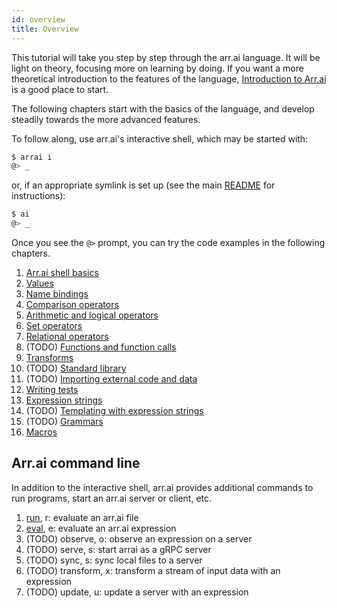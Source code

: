 ```yaml
---
id: overview
title: Overview
---
```


This tutorial will take you step by step through the arr.ai language. It will be
light on theory, focusing more on learning by doing. If you want a more
theoretical introduction to the features of the language, [Introduction to
Arr.ai](./intro) is a good place to start.

The following chapters start with the basics of the language, and develop
steadily towards the more advanced features.

To follow along, use arr.ai's interactive shell, which may be started with:

```bash
$ arrai i
@> _
```

or, if an appropriate symlink is set up (see the main [README](./intro)
for instructions):

```bash
$ ai
@> _
```

Once you see the `@>` prompt, you can try the code examples in the following
chapters.

1. [Arr.ai shell basics](./shell)
1. [Values](./values)
1. [Name bindings](./binding)
1. [Comparison operators](./comparison)
1. [Arithmetic and logical operators](./arithmetic)
1. [Set operators](./setops)
1. [Relational operators](./relops)
1. (TODO) [Functions and function calls](./function)
1. [Transforms](./transforms)
1. (TODO) [Standard library](./stdlib)
1. (TODO) [Importing external code and data](./import)
1. [Writing tests](./testing)
1. [Expression strings](./exprstr)
1. (TODO) [Templating with expression strings](./templating)
1. (TODO) [Grammars](./grammars)
1. [Macros](./macros)

## Arr.ai command line

In addition to the interactive shell, arr.ai provides additional commands to run programs, start an arr.ai server or client, etc.

1. [run](../cli/run), r: evaluate an arr.ai file
1. [eval](../cli/eval), e: evaluate an arr.ai expression
1. (TODO) observe, o: observe an expression on a server
1. (TODO) serve, s: start arrai as a gRPC server
1. (TODO) sync, s: sync local files to a server
1. (TODO) transform, x: transform a stream of input data with an expression
1. (TODO) update, u: update a server with an expression
